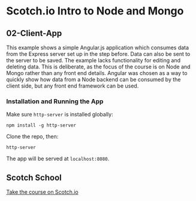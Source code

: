 # Scotch.io Intro to Node and Mongo

## 02-Client-App

This example shows a simple Angular.js application which consumes data from the Express server set up in the step before. Data can also be sent to the server to be saved. The example lacks functionality for editing and deleting data. This is deliberate, as the focus of the course is on Node and Mongo rather than any front end details. Angular was chosen as a way to quickly show how data from a Node backend can be consumed by the client side, but any front end framework can be used.

### Installation and Running the App

Make sure `http-server` is installed globally:

```
npm install -g http-server
```

Clone the repo, then:

```
http-server
```

The app will be served at `localhost:8080`.

## Scotch School

[Take the course on Scotch.io](#)